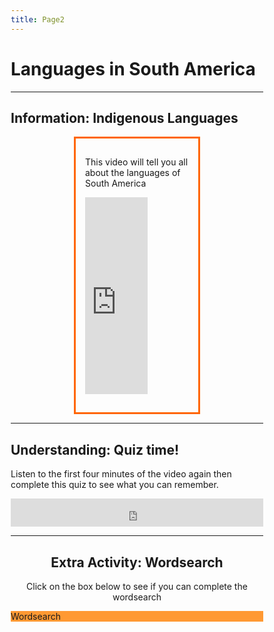 ```yaml
---
title: Page2
---
```


<html>
<body>
<h1>Languages in South America</h1>
<hr>
<head>
<style>
.center {
  margin: auto;
  width: 50%;
  border: 3px solid #ff6600;
  padding: 15px;
}
</style>
</head>
<body>

<h2>Information: Indigenous Languages</h2>


<div class="center">
  <p>This video will tell you all about the languages of South America</p>
  <p><div><iframe width="100" height="315" src="https://www.youtube.com/embed/US-sSO0Pc3Q" title="YouTube video player" frameborder="0" allow="accelerometer; autoplay; clipboard-write; encrypted-media; gyroscope; picture-in-picture" allowfullscreen></iframe></div></p>
</div>
    


<section>
  
 <hr> 
     <h2>Understanding: Quiz time!</h2>
    <p> Listen to the first four minutes of the video again then complete this quiz to see what you can remember.</p>
    <p><iframe src="https://h5p.org/h5p/embed/1235829" width="100%" height="45" frameborder="0" allowfullscreen="allowfullscreen" allow="geolocation *; microphone *; camera *; midi *; encrypted-media *" title="Example Content - Single Choice Set"></iframe><script src="https://h5p.org/sites/all/modules/h5p/library/js/h5p-resizer.js" charset="UTF-8"></script></p>
</section>

<section>
  <head>
<meta name="viewport" content="width=device-width, initial-scale=1">
<style>
* {
  box-sizing: border-box;
}

body {
  margin: 0;
  font-family: Arial, Helvetica, sans-serif;
}


.column {
  float: left;
  width: 100%;
  padding: 50px;
  text-align: center;
  font-size: 25px;
  cursor: pointer;
  color: white;
}

.containerTab {
  padding: 20px;
  color: white;
}

/* Clear floats after the columns */
.row:after {
  content: "";
  display: table;
  clear: both;
}

/* Closable button inside the container tab */
.closebtn {
  float: right;
  color: white;
  font-size: 35px;
  cursor: pointer;
}
</style>
</head>
<body>

<div style="text-align:center">
  
 <hr> 
  
  <h2>Extra Activity: Wordsearch</h2>
  <p>Click on the box below to see if you can complete the wordsearch</p>
</div>

<!-- Three columns -->
<div class="row">
  <div class="column" onclick="openTab('b1');" style="background:#ff9933;">
 Wordsearch
  </div>
 
</div>

<!-- Full-width columns: (hidden by default) -->
<div id="b1" class="containerTab" style="display:none;background:#ffcc00">
  <span onclick="this.parentElement.style.display='none'" class="closebtn">&times;</span>
  <h2>Find the countries mentioned in the video in the word search below.</h2>
  <p> <iframe src="https://h5p.org/h5p/embed/1235838" width="498" height="916" frameborder="0" allowfullscreen="allowfullscreen" allow="geolocation *; microphone *; camera *; midi *; encrypted-media *" title="Find the countries in the word search below"></iframe><script src="https://h5p.org/sites/all/modules/h5p/library/js/h5p-resizer.js" charset="UTF-8"></script></p>
</div>



<script>
function openTab(tabName) {
  var i, x;
  x = document.getElementsByClassName("containerTab");
  for (i = 0; i < x.length; i++) {
    x[i].style.display = "none";
  }
  document.getElementById(tabName).style.display = "block";
}
</script>




</body>


  


